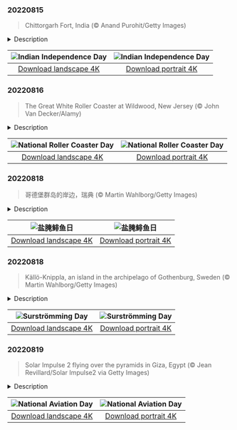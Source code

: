 

### 20220815

> Chittorgarh Fort, India (© Anand Purohit/Getty Images)

<details>
<summary>Description</summary>

> At 8 miles in circumference, the Chittorgarh Fort is one of the largest forts in India, a nation with scores of ancient and medieval fortresses. For starters there are seven massive gates from which to enter. Inside you'll find four palaces and 19 temples. At one time there were almost 100 bodies of water, most of them ponds fed by natural catchment and rainfall, although now there are only 20. Chittorgarh ('garh' means 'fort,' so it's also known as Chittor Fort) is so old, no one is sure exactly when it was built, although reports of its earliest capture go back to the 8th century. It is one of six large forts in the northwestern state of Rajasthan referred to as the Hill Forts of Rajasthan, all of them collectively designated a UNESCO World Heritage Site. We're featuring this important and ancient complex on India's 75th Independence Day, one of India's three national holidays.
> 
> On August 15, 1947, India officially broke free of Great Britain and became a sovereign and democratic nation with the speedy passage of the Indian Independence Act. The paperwork might have been fast, but the struggle for independence from British rule lasted 90 years and cost many Indian lives. The British controlled the Indian subcontinent for nearly 200 years, after winning the decisive Battle of Plassey in 1757. The victory allowed the English East India Company to eventually exercise control over most of the rest of the Indian subcontinent, Burma, and Afghanistan. East India remained the supreme authority in India for a century until 1857 when a massive rebellion by civilians and Indian soldiers against the company was suppressed, resulting in direct British rule, referred to as the British raj.
> 
> The ensuing decades saw the formation of the Indian National Congress, the rise of Indian nationalism, various armed rebellions, and many acts of civil disobedience led by Mahatma Gandhi and others, before independence was finally achieved. While India as we know it is still a very young nation, the Chittor Fort reminds us the land and people that created modern India have endured and thrived for millennia.

</details>

| ![Indian Independence Day](https://cn.bing.com/th?id=OHR.ChittorgarhFort_EN-US2246278299_UHD.jpg&pid=hp&w=400&h=224&rs=1&c=4) | ![Indian Independence Day](https://cn.bing.com/th?id=OHR.ChittorgarhFort_EN-US2246278299_1080x1920.jpg&pid=hp&w=155&h=315&rs=1&c=4) |
|:---------:|:---------:|
| [Download landscape 4K](https://cn.bing.com/th?id=OHR.ChittorgarhFort_EN-US2246278299_UHD.jpg) | [Download portrait 4K](https://cn.bing.com/th?id=OHR.ChittorgarhFort_EN-US2246278299_1080x1920.jpg) |

### 20220816

> The Great White Roller Coaster at Wildwood, New Jersey (© John Van Decker/Alamy)

<details>
<summary>Description</summary>

> To really get the feel for today's photo, stop what you're doing, put your hands in the air, and imagine yourself plunging downhill at 50 miles an hour. Screaming is optional. It's National Roller Coaster Day and we're waiting in line at Morey's Piers in Wildwood, New Jersey, for our ride on the Great White. A hybrid wooden and steel coaster, it's been in operation since 1996 and reaches its highest point 110 feet above the ground. Coaster enthusiasts point out the ride's dip under the pier shortly after the start as one of its highlights. It's also noted for a portion of the ride swinging out over the nearby beach.
> 
> Roller coasters have come a long way since their early days beginning in the 17th century as Russian sled rides. Eventually called Russian Mountains, those original rides were just tall, wooden ramps covered in ice. When the concept made its way to the much warmer France, the sleds rolled across the tracks on wooden rollers, hence the name 'roller coaster.' Coasters saw another advancement in the 1870s when a Pennsylvania mining company built a downhill gravity railroad to transport coal. Its train cars held double duty by giving thrill rides to tourists during down time.
> 
> By the 1920s, coasters had entered their 'golden age.' New construction techniques allowed designers to build them taller, longer, and faster, drawing crowds to newly opened amusement parks around the world. These days, the United States alone has about 760 roller coasters, and thrill seekers take them on roughly 1.7 billion rides per year. Aieeeeee!

</details>

| ![National Roller Coaster Day](https://cn.bing.com/th?id=OHR.GreatWhiteRoller_EN-US2453743631_UHD.jpg&pid=hp&w=400&h=224&rs=1&c=4) | ![National Roller Coaster Day](https://cn.bing.com/th?id=OHR.GreatWhiteRoller_EN-US2453743631_1080x1920.jpg&pid=hp&w=155&h=315&rs=1&c=4) |
|:---------:|:---------:|
| [Download landscape 4K](https://cn.bing.com/th?id=OHR.GreatWhiteRoller_EN-US2453743631_UHD.jpg) | [Download portrait 4K](https://cn.bing.com/th?id=OHR.GreatWhiteRoller_EN-US2453743631_1080x1920.jpg) |

### 20220818

> 哥德堡群岛的岸边，瑞典 (© Martin Wahlborg/Getty Images)

<details>
<summary>Description</summary>

> 把你的鼻子捂严实了，今天是盐腌鲱鱼日！我们将在瑞典开封今年的盐腌鲱鱼，享用这些神奇的腐烂食物。盐腌鲱鱼是用4月和5月捕获的波罗的海鲱鱼，加少量盐腌制发酵而成。从20世纪40年代开始，一项皇家法令就禁止在8月的第三个星期四之前出售盐腌鲱鱼，以防止未完全发酵的鱼被出售。现在，瑞典已没有了这项法令，但这个规矩已经成了当地传统。
> 
> 瑞典人沉迷于装在烟熏罐头里的盐腌鲱鱼。他们坚持应该在室外打开这种罐头，最好是在水下打开，这样可以减轻“世界最臭食物”的恶臭。你可能已经看过那些流行的挑战视频，视频中人们尝试打开盐腌鲱鱼罐头尝一尝，最终惨遭失败。这正是其中的乐趣，虽然这些视频并没有真正展示出盐腌鲱鱼的风味。
> 
> 今天的照片是哥德堡群岛北部的一个小渔村。此时，那里的人们可能正在享用加了盐腌鲱鱼的瑞典薄饼。他们通常还会再加上红洋葱、酸奶油和莳萝，佐以一杯酒、啤酒甚至是牛奶。据说，这样吃起来味道非常刺激，风味极佳，带着酸味。当然，前提是你能咽得下去。一位美食评论家曾有句名言：“吃盐腌鲱鱼最大的挑战不是在吃之前吐，而是吃了第一口之后才吐。

</details>

| ![盐腌鲱鱼日](https://cn.bing.com/th?id=OHR.SourHerring_ZH-CN4136738467_UHD.jpg&pid=hp&w=400&h=224&rs=1&c=4) | ![盐腌鲱鱼日](https://cn.bing.com/th?id=OHR.SourHerring_ZH-CN4136738467_1080x1920.jpg&pid=hp&w=155&h=315&rs=1&c=4) |
|:---------:|:---------:|
| [Download landscape 4K](https://cn.bing.com/th?id=OHR.SourHerring_ZH-CN4136738467_UHD.jpg) | [Download portrait 4K](https://cn.bing.com/th?id=OHR.SourHerring_ZH-CN4136738467_1080x1920.jpg) |

### 20220818

> Källö-Knippla, an island in the archipelago of Gothenburg, Sweden (© Martin Wahlborg/Getty Images)

<details>
<summary>Description</summary>

> Get your clothespins ready, it's Surströmming Day! For the uninitiated, that means we're in Sweden and cracking open this year's surströmming harvest to enjoy its putrid wonder. Surströmming is Baltic herring that's been caught in April and May, then lightly salted and allowed to ferment. Beginning in the 1940s, a royal ordinance forbade the selling of Surströmming before the third Thursday in August to prevent incompletely fermented fish from being sold. The ordinance is no longer on the books, but the tradition holds.
> 
> Swedes indulge in fermented herring from bloated cans that most insist should be opened outside and preferably underwater. That's the recommended way to alleviate the stench from what some call the world's worst-smelling food. You may have seen popular 'challenge' videos of people trying to brave the experience and failing miserably. That's part of the fun, even if those videos are not the best representations of a true surströmming feast.
> 
> In today's photo, we're visiting a small fishing village on the island of Källö-Knippla in Gothenburg's northern archipelago. People there today might enjoy some surströmming on top of tunnbröd (flatbread). It's common to cover the fish in red onions, sour cream, and dill and then wash it all down with a shot of booze, a beer, or even milk. The taste is said to be very sharp, savory, and even acidic. That is, if you can keep it down. One food critic famously said that 'the biggest challenge when eating surströmming is to vomit only after the first bite, as opposed to before.'

</details>

| ![Surströmming Day](https://cn.bing.com/th?id=OHR.SourHerring_EN-US2672490827_UHD.jpg&pid=hp&w=400&h=224&rs=1&c=4) | ![Surströmming Day](https://cn.bing.com/th?id=OHR.SourHerring_EN-US2672490827_1080x1920.jpg&pid=hp&w=155&h=315&rs=1&c=4) |
|:---------:|:---------:|
| [Download landscape 4K](https://cn.bing.com/th?id=OHR.SourHerring_EN-US2672490827_UHD.jpg) | [Download portrait 4K](https://cn.bing.com/th?id=OHR.SourHerring_EN-US2672490827_1080x1920.jpg) |

### 20220819

> Solar Impulse 2 flying over the pyramids in Giza, Egypt (© Jean Revillard/Solar Impulse2 via Getty Images)

<details>
<summary>Description</summary>

> In the summer of 2016, an experimental solar-powered airplane called Solar Impulse 2 completed a 26,000-mile multi-stage trip around the world without using a single drop of jet fuel. The remarkable feat took longer than a year and made the slow-flying plane part of aviation history. We are remembering this seminal flight today to mark National Aviation Day, established in 1939 by President Franklin Roosevelt as a day to celebrate the advancement of flight. August 19 was chosen because it is the birthdate of Orville Wright, who in 1903, with his brother Wilbur Wright, became the first to achieve powered, controlled flight on the hills of Kitty Hawk on North Carolina's Outer Banks.
> 
> Solar Impulse 2 was the second aircraft built by Swiss aviators André Borschberg and Bertrand Piccard. Borschberg is an engineer by training, Piccard a psychiatrist and balloonist who copiloted the first balloon to fly around the world nonstop. The pair took turns piloting the aircraft, which can carry only one person, on a multi-leg, 16-month flight around the world that started and ended in Abu Dhabi in the United Arab Emirates.
> 
> This image was taken during the final leg from Egypt to Abu Dhabi as Solar Impulse 2 flew over the Great Pyramids of Giza. The superlight plane was powered by thousands of solar cells mounted atop its fuselage and jumbo-jet sized wings. Batteries stored energy so it could fly at night. The going was slow by the standards of modern jet travel—Solar Impulse 2 flew at an average speed of 50 mph. Clearly, solar-powered flight on a commercial scale is still many years away, but as this photo shows, its Kitty Hawk moment is in the books.

</details>

| ![National Aviation Day](https://cn.bing.com/th?id=OHR.SolarImpulse2_EN-US2864472613_UHD.jpg&pid=hp&w=400&h=224&rs=1&c=4) | ![National Aviation Day](https://cn.bing.com/th?id=OHR.SolarImpulse2_EN-US2864472613_1080x1920.jpg&pid=hp&w=155&h=315&rs=1&c=4) |
|:---------:|:---------:|
| [Download landscape 4K](https://cn.bing.com/th?id=OHR.SolarImpulse2_EN-US2864472613_UHD.jpg) | [Download portrait 4K](https://cn.bing.com/th?id=OHR.SolarImpulse2_EN-US2864472613_1080x1920.jpg) |